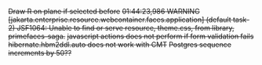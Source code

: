 ~~Draw R on plane if selected before~~
~~01:44:23,986 WARNING [jakarta.enterprise.resource.webcontainer.faces.application] (default task-2) JSF1064: Unable to find or serve resource, theme.css, from library, primefaces-saga.~~
~~javascript actions does not perform if form validation fails~~
~~hibernate.hbm2ddl.auto does not work with CMT~~
~~Postgres sequence increments by 50??~~